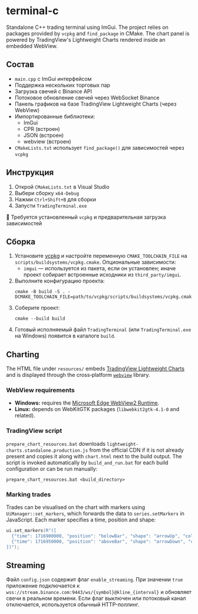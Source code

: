 # terminal-c

Standalone C++ trading terminal using ImGui. The project relies on packages provided by `vcpkg` and `find_package` in CMake. The chart panel is powered by TradingView's Lightweight Charts rendered inside an embedded WebView.

## Состав

- `main.cpp` с ImGui интерфейсом
- Поддержка нескольких торговых пар
- Загрузка свечей с Binance API
- Потоковое обновление свечей через WebSocket Binance
- Панель графиков на базе TradingView Lightweight Charts (через WebView)
- Импортированные библиотеки:
  - ImGui
  - CPR (встроен)
  - JSON (встроен)
  - webview (встроен)
- `CMakeLists.txt` использует `find_package()` для зависимостей через `vcpkg`

## Инструкция

1. Открой `CMakeLists.txt` в Visual Studio
2. Выбери сборку `x64-Debug`
3. Нажми `Ctrl+Shift+B` для сборки
4. Запусти `TradingTerminal.exe`

📌 Требуется установленный `vcpkg` и предварительная загрузка зависимостей

## Сборка

1. Установите [vcpkg](https://github.com/microsoft/vcpkg) и настройте переменную `CMAKE_TOOLCHAIN_FILE` на `scripts/buildsystems/vcpkg.cmake`.
   Опциональные зависимости:
   - `imgui` — используется из пакета, если он установлен; иначе проект собирает встроенные исходники из `third_party/imgui`.
2. Выполните конфигурацию проекта:
   ```
   cmake -B build -S . -DCMAKE_TOOLCHAIN_FILE=path/to/vcpkg/scripts/buildsystems/vcpkg.cmake
   ```
3. Соберите проект:
   ```
   cmake --build build
   ```
4. Готовый исполняемый файл `TradingTerminal` (или `TradingTerminal.exe` на Windows) появится в каталоге `build`.

## Charting

The HTML file under `resources/` embeds [TradingView Lightweight Charts](https://github.com/tradingview/lightweight-charts) and is displayed through the cross‑platform [`webview`](https://github.com/webview/webview) library.

### WebView requirements

- **Windows:** requires the [Microsoft Edge WebView2 Runtime](https://developer.microsoft.com/en-us/microsoft-edge/webview2/).
- **Linux:** depends on WebKitGTK packages (`libwebkit2gtk-4.1-0` and related).

### TradingView script

`prepare_chart_resources.bat` downloads `lightweight-charts.standalone.production.js` from the official CDN if it is not already present and copies it along with `chart.html` next to the build output. The script is invoked automatically by `build_and_run.bat` for each build configuration or can be run manually:

```
prepare_chart_resources.bat <build_directory>
```

### Marking trades

Trades can be visualised on the chart with markers using `UiManager::set_markers`, which forwards the data to `series.setMarkers` in JavaScript. Each marker specifies a time, position and shape:

```cpp
ui.set_markers(R"([
  {"time": 1716900000, "position": "belowBar", "shape": "arrowUp", "color": "green", "text": "BUY"},
  {"time": 1716950000, "position": "aboveBar", "shape": "arrowDown", "color": "red", "text": "SELL"}
])");
```


## Streaming

Файл `config.json` содержит флаг `enable_streaming`. При значении `true` приложение подключается к `wss://stream.binance.com:9443/ws/{symbol}@kline_{interval}` и обновляет свечи в реальном времени. Если флаг выключен или потоковый канал отключается, используется обычный HTTP-поллинг.

